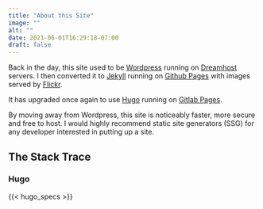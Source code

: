 ```yaml
---
title: "About this Site"
image: ""
alt: ""
date: 2021-06-01T16:29:18-07:00
draft: false
---
```


Back in the day, this site used to be [Wordpress][wordpress.link] running on [Dreamhost][dreamhost.link] servers. I then converted it to [Jekyll][jekyll.link] running on [Github Pages][github.link] with images served by [Flickr][flickr.link].

It has upgraded once again to use [Hugo][hugo.link] running on [Gitlab Pages][gitlab.link].

By moving away from Wordpress, this site is noticeably faster, more secure and free to host.  I would highly recommend static site generators (SSG) for any developer interested in putting up a site.

## The Stack Trace
### Hugo
{{< hugo_specs >}}

[wordpress.link]: https://wordpress.com
[dreamhost.link]: https://www.dreamhost.com
[jekyll.link]: https://jekyllrb.com
[github.link]: https://pages.github.com
[hugo.link]: https://gohugo.io
[gitlab.link]: https://gohugo.io/hosting-and-deployment/hosting-on-gitlab
[flickr.link]: https://www.flickr.com
[forty.link]: https://themes.gohugo.io/forty
